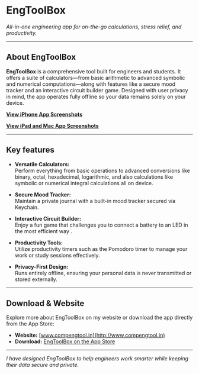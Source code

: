 # EngToolBox

_All-in-one engineering app for on-the-go calculations, stress relief, and productivity._

---

## About EngToolBox

**EngToolBox** is a comprehensive tool built for engineers and students. It offers a suite of calculators—from basic arithmetic to advanced symbolic and numerical computations—along with features like a secure mood tracker and an interactive circuit builder game. Designed with user privacy in mind, the app operates fully offline so your data remains solely on your device.

**[View iPhone App Screenshots](https://github.com/IrfanUruchi/EngToolBox/tree/main/Images/iPhone%20App%20Screenshots)**


**[View iPad and Mac App Screenshots](https://github.com/IrfanUruchi/EngToolBox/tree/main/Images/iPad%20and%20Mac%20app%20screenshots)**

---

## Key features 


- **Versatile Calculators:**  
  Perform everything from basic operations to advanced conversions like binary, octal, hexadecimal, logarithmic, and also calculations like symbolic or numerical integral calculations all on device.

- **Secure Mood Tracker:**  
  Maintain a private journal with a built-in mood tracker secured via Keychain.

- **Interactive Circuit Builder:**  
  Enjoy a fun game that challenges you to connect a battery to an LED in the most efficient way .

- **Productivity Tools:**  
  Utilize productivity timers such as the Pomodoro timer to manage your work or study sessions effectively.

- **Privacy-First Design:**  
  Runs entirely offline, ensuring your personal data is never transmitted or stored externally.

---

## Download & Website

Explore more about EngToolBox on my website or download the app directly from the App Store:

- **Website:** [www.compengtool.in](http://www.compengtool.in)
- **Download:** [EngToolBox on the App Store](https://apps.apple.com/mk/app/engtoolbox/id6615082500)

---

*I have designed EngToolBox to help engineers work smarter while keeping their data secure and private.*
